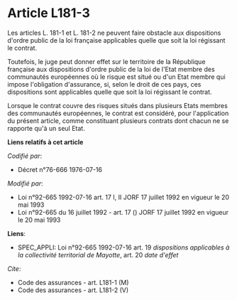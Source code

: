 # Article L181-3

Les articles L. 181-1 et L. 181-2 ne peuvent faire obstacle aux dispositions d'ordre public de la loi française applicables
quelle que soit la loi régissant le contrat.

Toutefois, le juge peut donner effet sur le territoire de la République française aux dispositions d'ordre public de la loi
de l'Etat membre des communautés européennes où le risque est situé ou d'un Etat membre qui impose l'obligation d'assurance,
si, selon le droit de ces pays, ces dispositions sont applicables quelle que soit la loi régissant le contrat.

Lorsque le contrat couvre des risques situés dans plusieurs Etats membres des communautés européennes, le contrat est
considéré, pour l'application du présent article, comme constituant plusieurs contrats dont chacun ne se rapporte qu'à un
seul Etat.

**Liens relatifs à cet article**

_Codifié par_:

  - Décret n°76-666 1976-07-16

_Modifié par_:

  - Loi n°92-665 1992-07-16 art. 17 I, II JORF 17 juillet 1992 en vigueur le 20 mai 1993
  - Loi n°92-665 du 16 juillet 1992 - art. 17 () JORF 17 juillet 1992 en vigueur le 20 mai 1993

**Liens**:

  - SPEC_APPLI: Loi n°92-665 1992-07-16 art. 19 *dispositions applicables à la collectivité territorial de Mayotte*, art. 20 *date d'effet*

_Cite_:

  - Code des assurances - art. L181-1 (M)
  - Code des assurances - art. L181-2 (V)
